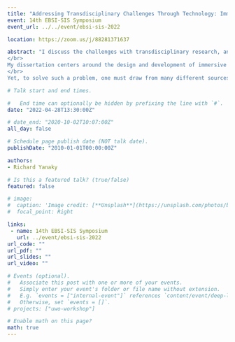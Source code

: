 ```yaml
---
title: "Addressing Transdisciplinary Challenges Through Technology: Immersive Soundscape Planning Tools"
event: 14th EBSI-SIS Symposium
event_url: ../../event/ebsi-sis-2022

location: https://zoom.us/j/88281371637

abstract: "I discuss the challenges with transdisciplinary research, and preliminary results of my own transdisciplinary work in progress. Through this, I hope to share methods for productively engaging with those from different fields, as well as professionals outside of academia.
</br>
My dissertation centers around the design and development of immersive tools (e.g., Virtual Reality (VR)) to help non-sound professionals plan for better sounding public spaces. Currently, Professionals of the Built Environment (PBEs) (e.g., urban planners and designers do not have adequate access to sound-planning tools; they primarily focus on maximum allowable sound levels, as opposed to creating a pleasant auditory experience for city users. Unfortunately, this lack of sound-planning by PBEs discounts the significant benefits to be had when sounds are properly planned for. Examples include promoting public space utilization, fostering social interactions, and promoting stress recovery by providing a calm environment.
</br>
Yet, to solve such a problem, one must draw from many different sources: software development for the tool (computer science); the auditory experience (psychoacoustics); city planning (e.g., urban design and planning); the needs of the city users (sociology), etc. Such a problem requires not only an interdisciplinary solution that considers the above fields, but rather a transdisciplinary solution, as this research must be grounded in the pragmatic needs of professionals from outside of academia, in order to facilitate future adoption and change that may benefit society."

# Talk start and end times.

#   End time can optionally be hidden by prefixing the line with `#`.
date: "2022-04-28T13:30:00Z"

# date_end: "2020-10-02T10:07:00Z"
all_day: false

# Schedule page publish date (NOT talk date).
publishDate: "2010-01-01T00:00:00Z"

authors:
- Richard Yanaky

# Is this a featured talk? (true/false)
featured: false

# image:
#  caption: 'Image credit: [**Unsplash**](https://unsplash.com/photos/bzdhc5b3Bxs)'
#  focal_point: Right

links:
 - name: 14th EBSI-SIS Symposium
   url: ../event/ebsi-sis-2022
url_code: ""
url_pdf: ""
url_slides: ""
url_video: ""

# Events (optional).
#   Associate this post with one or more of your events.
#   Simply enter your event's folder or file name without extension.
#   E.g. `events = ["internal-event"]` references `content/event/deep-learning/index.md`.
#   Otherwise, set `events = []`.
# projects: ["uwo-workshop"]

# Enable math on this page?
math: true
---
```

